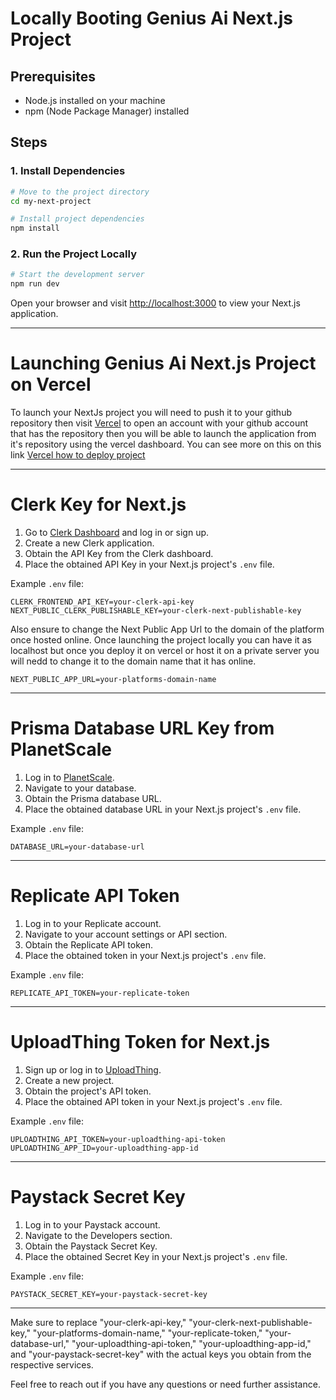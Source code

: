 # Locally Booting Genius Ai Next.js Project

## Prerequisites
- Node.js installed on your machine
- npm (Node Package Manager) installed

## Steps

### 1. Install Dependencies
```bash
# Move to the project directory
cd my-next-project

# Install project dependencies
npm install
```

### 2. Run the Project Locally
```bash
# Start the development server
npm run dev
```

Open your browser and visit [http://localhost:3000](http://localhost:3000) to view your Next.js application.

---

# Launching Genius Ai Next.js Project on Vercel

To launch your NextJs project you will need to push it to your github repository then visit [Vercel](https://vercel.com) to open an account with your github account that has the repository then you will be able to launch the application from it's repository using the vercel dashboard. You can see more on this on this link [Vercel how to deploy project](https://vercel.com/docs/deployments/overview)

---

# Clerk Key for Next.js

1. Go to [Clerk Dashboard](https://dashboard.clerk.dev/login) and log in or sign up.
2. Create a new Clerk application.
3. Obtain the API Key from the Clerk dashboard.
4. Place the obtained API Key in your Next.js project's `.env` file.

Example `.env` file:

```env
CLERK_FRONTEND_API_KEY=your-clerk-api-key
NEXT_PUBLIC_CLERK_PUBLISHABLE_KEY=your-clerk-next-publishable-key
```
Also ensure to change the Next Public App Url to the domain of the platform once hosted online. Once launching the project locally you can have it as localhost but once you deploy it on vercel or host it on a private server you will nedd to change it to the domain name that it has online.

```env
NEXT_PUBLIC_APP_URL=your-platforms-domain-name
```
---

# Prisma Database URL Key from PlanetScale

1. Log in to [PlanetScale](https://planetscale.com/).
2. Navigate to your database.
3. Obtain the Prisma database URL.
4. Place the obtained database URL in your Next.js project's `.env` file.

Example `.env` file:

```env
DATABASE_URL=your-database-url
```

---

# Replicate API Token

1. Log in to your Replicate account.
2. Navigate to your account settings or API section.
3. Obtain the Replicate API token.
4. Place the obtained token in your Next.js project's `.env` file.

Example `.env` file:

```env
REPLICATE_API_TOKEN=your-replicate-token
```
---

# UploadThing Token for Next.js

1. Sign up or log in to [UploadThing](https://uploadthing.com/).
2. Create a new project.
3. Obtain the project's API token.
4. Place the obtained API token in your Next.js project's `.env` file.

Example `.env` file:

```env
UPLOADTHING_API_TOKEN=your-uploadthing-api-token
UPLOADTHING_APP_ID=your-uploadthing-app-id
```

---

# Paystack Secret Key

1. Log in to your Paystack account.
2. Navigate to the Developers section.
3. Obtain the Paystack Secret Key.
4. Place the obtained Secret Key in your Next.js project's `.env` file.

Example `.env` file:

```env
PAYSTACK_SECRET_KEY=your-paystack-secret-key
```

---

Make sure to replace "your-clerk-api-key," "your-clerk-next-publishable-key," "your-platforms-domain-name," "your-replicate-token," "your-database-url," "your-uploadthing-api-token," "your-uploadthing-app-id," and "your-paystack-secret-key" with the actual keys you obtain from the respective services.

Feel free to reach out if you have any questions or need further assistance.